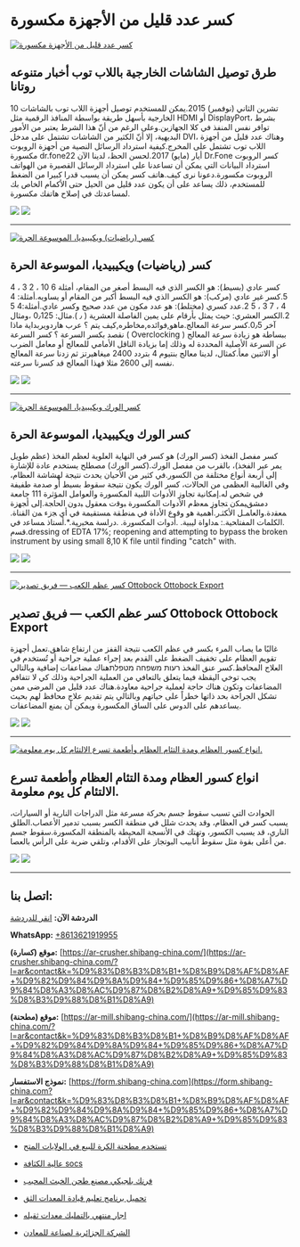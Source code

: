 # كسر عدد قليل من الأجهزة مكسورة

<a href="https://swt.shibang-china.com/?l=ar&img&k=%D9%83%D8%B3%D8%B1+%D8%B9%D8%AF%D8%AF+%D9%82%D9%84%D9%8A%D9%84+%D9%85%D9%86+%D8%A7%D9%84%D8%A3%D8%AC%D9%87%D8%B2%D8%A9+%D9%85%D9%83%D8%B3%D9%88%D8%B1%D8%A9" target="_blank">![كسر عدد قليل من الأجهزة مكسورة](http://static.shibang-china.com/all-800x300/353.jpg)</a>

## طرق توصيل الشاشات الخارجية باللاب توب أخبار متنوعه روتانا
10 تشرين الثاني (نوفمبر) 2015.يمكن للمستخدم توصيل أجهزة اللاب توب بالشاشات الخارجية بأسهل طريقة بواسطة المنافذ الرقمية مثل HDMI أو DisplayPort، بشرط توافر نفس المنفذ في كلا الجهازين.وعلى الرغم من أنّ هذا الشرط يعتبر من الأمور البديهية، إلا أنّ الكثير من الشاشات تشتمل على مدخل DVI، وهناك عدد قليل من أجهزة اللاب توب تشتمل على المخرج.كيفية استرداد الرسائل النصية من أجهزة الروبوت مكسورة dr.fone22 أيار (مايو) 2017.لحسن الحظ، لدينا الآن Dr.Fone كسر الروبوت استرداد البيانات التي يمكن أن تساعدنا على استرداد الرسائل القصيرة من الهواتف الروبوت مكسورة.دعونا نرى كيف.هاتف كسر يمكن أن يسبب قدرا كبيرا من الضغط للمستخدم، ذلك يساعد على أن يكون عدد قليل من الحيل حتى الأكمام الخاص بك لمساعدتك في إصلاح هاتفك مكسورة.


<a href="https://whatsapp.shibangsoft.com/WhatsApp.php" target="_blank" title="WhatsApp">![](http://static.shibang-china.com/icon/whatsapp.png)</a> <a href="https://swt.shibang-china.com/?l=ar&icon&k=%D9%83%D8%B3%D8%B1+%D8%B9%D8%AF%D8%AF+%D9%82%D9%84%D9%8A%D9%84+%D9%85%D9%86+%D8%A7%D9%84%D8%A3%D8%AC%D9%87%D8%B2%D8%A9+%D9%85%D9%83%D8%B3%D9%88%D8%B1%D8%A9" target="_blank">![](http://static.shibang-china.com/icon/chat-ar.png)</a>

---

<a href="https://swt.shibang-china.com/?l=ar&img&k=%D9%83%D8%B3%D8%B1+%D8%B9%D8%AF%D8%AF+%D9%82%D9%84%D9%8A%D9%84+%D9%85%D9%86+%D8%A7%D9%84%D8%A3%D8%AC%D9%87%D8%B2%D8%A9+%D9%85%D9%83%D8%B3%D9%88%D8%B1%D8%A9" target="_blank">![كسر (رياضيات) ويكيبيديا، الموسوعة الحرة](http://static.shibang-china.com/all-800x300/449.jpg)</a>

## كسر (رياضيات) ويكيبيديا، الموسوعة الحرة
كسر عادي (بسيط): هو الكسر الذي فيه البسط أصغر من المقام، أمثلة 6 10 ، 2 3 ، 4 5.كسر غير عادي (مركب): هو الكسر الذي فيه البسط أكبر من المقام أو يساويه.أمثلة: 4 4 ، 7 3 ، 5 2.عدد كسري (مختلط): هو عدد مكون من عدد صحيح وكسر عادي.أمثلة:4 5 2.الكسر العشري: حيث يمثل بأرقام على يمين الفاصلة العشرية ( ٫ ).مثال: 0٫125 ،ومثال آخر 0٫5.كسر سرعة المعالج.ماهو,فوائده,مخاطره,كيف يتم ؟ عرب هاردويربداية ماذا نقصد بكسر السرعة ؟ كسر السرعة ( Overclocking ) ببساطة هو زيادة سرعة المعالج عن السرعة الأصلية المحددة له وذلك إما بزيادة الناقل الأمامي للمعالج أو معامل الضرب أو الاثنين معأ.كمثال، لدينا معالج بنتيوم 4 بتردد 2400 ميغاهيرتز ثم زدنا سرعة المعالج نفسه إلى 2600 مثلا فهذا المعالج قد كسرنا سرعته.


<a href="https://whatsapp.shibangsoft.com/WhatsApp.php" target="_blank" title="WhatsApp">![](http://static.shibang-china.com/icon/whatsapp.png)</a> <a href="https://swt.shibang-china.com/?l=ar&icon&k=%D9%83%D8%B3%D8%B1+%D8%B9%D8%AF%D8%AF+%D9%82%D9%84%D9%8A%D9%84+%D9%85%D9%86+%D8%A7%D9%84%D8%A3%D8%AC%D9%87%D8%B2%D8%A9+%D9%85%D9%83%D8%B3%D9%88%D8%B1%D8%A9" target="_blank">![](http://static.shibang-china.com/icon/chat-ar.png)</a>

---

<a href="https://swt.shibang-china.com/?l=ar&img&k=%D9%83%D8%B3%D8%B1+%D8%B9%D8%AF%D8%AF+%D9%82%D9%84%D9%8A%D9%84+%D9%85%D9%86+%D8%A7%D9%84%D8%A3%D8%AC%D9%87%D8%B2%D8%A9+%D9%85%D9%83%D8%B3%D9%88%D8%B1%D8%A9" target="_blank">![كسر الورك ويكيبيديا، الموسوعة الحرة](http://static.shibang-china.com/all-800x300/804.jpg)</a>

## كسر الورك ويكيبيديا، الموسوعة الحرة
كسر مفصل الفخذ (كسر الورك) هو كسر في النهاية العلوية لعظم الفخذ (عظم طويل يمر عبر الفخذ)، بالقرب من مفصل الورك.(كسر الورك) مصطلح يستخدم عادة للإشارة إلى أربعة أنواع مختلفة من الكسور.في كثير من الأحيان يحدث نتيجة لهشاشة العظام، وفي الغالبية العظمى من الحالات، كسر الورك يكون نتيجة سقوط بسيط أو صدمة طفيفة في شخص له.إمكانية تجاوز الأدوات اللبية المكسورة والعوامل المؤثرة 111 جامعة دمشقﻴﻤﻜﻥ ﺘﺠﺎﻭﺯ ﻤﻌﻅﻡ ﺍﻷﺩﻭﺍﺕ ﺍﻟﻤﻜﺴﻭﺭﺓ ﺒﻭﻗﺕ ﻤﻌﻘﻭل ﺒﺩﻭﻥ ﺍﻟﺤﺎﺠﺔ.ﺇﻟﻰ ﺃﺠﻬﺯﺓ ﻤﻌﻘﺩﺓ.ﻭﺍﻟﻌﺎﻤـل ﺍﻷﻜﺜـﺭ.ﺃﻫﻤﻴﺔ ﻫﻭ ﻭﻗﻭﻉ ﺍﻷﺩﺍﺓ ﻓﻲ ﻤﻨﻁﻘﺔ ﻤﺴﺘﻘﻴﻤﺔ ﻓﻲ ﺃﻱ ﺠﺯﺀ ﻤﻥ ﺍﻟﻘﻨﺎﺓ. .ﺍﻟﻜﻠﻤﺎﺕ ﺍﻟﻤﻔﺘﺎﺤﻴﺔ.: ﻤﺩﺍﻭﺍﺓ ﻟﻴﺒﻴﺔ. .ﺃﺩﻭﺍﺕ ﺍﻟﻤﻜﺴﻭﺭﺓ. .ﺩﺭﺍﺴﺔ ﻤﺨﺒﺭﻴﺔ.*.ﺃﺴﺘﺎﺫ ﻤﺴﺎﻋﺩ ﻓﻲ ﻗﺴﻡ.dressing of EDTA 17%; reopening and attempting to bypass the broken instrument by using small 8,10 K file until finding &quot;catch&quot; with.


<a href="https://whatsapp.shibangsoft.com/WhatsApp.php" target="_blank" title="WhatsApp">![](http://static.shibang-china.com/icon/whatsapp.png)</a> <a href="https://swt.shibang-china.com/?l=ar&icon&k=%D9%83%D8%B3%D8%B1+%D8%B9%D8%AF%D8%AF+%D9%82%D9%84%D9%8A%D9%84+%D9%85%D9%86+%D8%A7%D9%84%D8%A3%D8%AC%D9%87%D8%B2%D8%A9+%D9%85%D9%83%D8%B3%D9%88%D8%B1%D8%A9" target="_blank">![](http://static.shibang-china.com/icon/chat-ar.png)</a>

---

<a href="https://swt.shibang-china.com/?l=ar&img&k=%D9%83%D8%B3%D8%B1+%D8%B9%D8%AF%D8%AF+%D9%82%D9%84%D9%8A%D9%84+%D9%85%D9%86+%D8%A7%D9%84%D8%A3%D8%AC%D9%87%D8%B2%D8%A9+%D9%85%D9%83%D8%B3%D9%88%D8%B1%D8%A9" target="_blank">![كسر عظم الكعب — فريق تصدير Ottobock Ottobock Export](http://static.shibang-china.com/all-800x300/226.jpg)</a>

## كسر عظم الكعب — فريق تصدير Ottobock Ottobock Export
غالبًا ما يصاب المرء بكسر في عظم الكعب نتيجة القفز من ارتفاع شاهق.تعمل أجهزة تقويم العظام على تخفيف الضغط على القدم بعد إجراء عملية جراحية أو تُستخدم في العلاج المحافظ.كسر عنق الفخذ רעות משפחה מטפלתهناك مضاعفات إضافية وبالتالي يجب توخي اليقظة فيما يتعلق بالتعافي من العملية الجراحية وذلك كي لا تتفاقم المضاعفات وتكون هناك حاجة لعملية جراحية معاودة.هناك عدد قليل من المرضى ممن تشكل الجراحة بحد ذاتها خطراً على حياتهم وبالتالي يتم تقديم علاج محافظ لهم بحيث يساعدهم على الدوس على الساق المكسورة ويمكن أن يمنع المضاعفات.


<a href="https://whatsapp.shibangsoft.com/WhatsApp.php" target="_blank" title="WhatsApp">![](http://static.shibang-china.com/icon/whatsapp.png)</a> <a href="https://swt.shibang-china.com/?l=ar&icon&k=%D9%83%D8%B3%D8%B1+%D8%B9%D8%AF%D8%AF+%D9%82%D9%84%D9%8A%D9%84+%D9%85%D9%86+%D8%A7%D9%84%D8%A3%D8%AC%D9%87%D8%B2%D8%A9+%D9%85%D9%83%D8%B3%D9%88%D8%B1%D8%A9" target="_blank">![](http://static.shibang-china.com/icon/chat-ar.png)</a>

---

<a href="https://swt.shibang-china.com/?l=ar&img&k=%D9%83%D8%B3%D8%B1+%D8%B9%D8%AF%D8%AF+%D9%82%D9%84%D9%8A%D9%84+%D9%85%D9%86+%D8%A7%D9%84%D8%A3%D8%AC%D9%87%D8%B2%D8%A9+%D9%85%D9%83%D8%B3%D9%88%D8%B1%D8%A9" target="_blank">![انواع كسور العظام ومدة التئام العظام وأطعمة تسرع الالتئام كل يوم معلومة.](http://static.shibang-china.com/all-800x300/1124.jpg)</a>

## انواع كسور العظام ومدة التئام العظام وأطعمة تسرع الالتئام كل يوم معلومة.
الحوادث التي تسبب سقوط جسم بحركة مسرعة مثل الدراجات النارية أو السيارات، يسبب كسر في العظام، وقد يحدث شلل في منطقة الكسر بسبب تدمير الأعصاب.الطلق الناري، قد يسبب الكسور، وتهتك في الأنسجة المحيطة بالمنطقة المكسورة.سقوط جسم من أعلى بقوة مثل سقوط أنابيب البوتجاز على الأقدام، وتلقي ضربة على الرأس بالعصا.

<a href="https://whatsapp.shibangsoft.com/WhatsApp.php" target="_blank" title="WhatsApp">![](http://static.shibang-china.com/icon/whatsapp.png)</a> <a href="https://swt.shibang-china.com/?l=ar&icon&k=%D9%83%D8%B3%D8%B1+%D8%B9%D8%AF%D8%AF+%D9%82%D9%84%D9%8A%D9%84+%D9%85%D9%86+%D8%A7%D9%84%D8%A3%D8%AC%D9%87%D8%B2%D8%A9+%D9%85%D9%83%D8%B3%D9%88%D8%B1%D8%A9" target="_blank">![](http://static.shibang-china.com/icon/chat-ar.png)</a>

---
## اتصل بنا:

**الدردشة الآن:** [انقر للدردشة](https://swt.shibang-china.com?l=ar&contact&k=%D9%83%D8%B3%D8%B1+%D8%B9%D8%AF%D8%AF+%D9%82%D9%84%D9%8A%D9%84+%D9%85%D9%86+%D8%A7%D9%84%D8%A3%D8%AC%D9%87%D8%B2%D8%A9+%D9%85%D9%83%D8%B3%D9%88%D8%B1%D8%A9)

**WhatsApp:**  [+8613621919955](https://whatsapp.shibangsoft.com/WhatsApp.php)

**موقع (كسارة):** [https://ar-crusher.shibang-china.com/](https://ar-crusher.shibang-china.com/?l=ar&contact&k=%D9%83%D8%B3%D8%B1+%D8%B9%D8%AF%D8%AF+%D9%82%D9%84%D9%8A%D9%84+%D9%85%D9%86+%D8%A7%D9%84%D8%A3%D8%AC%D9%87%D8%B2%D8%A9+%D9%85%D9%83%D8%B3%D9%88%D8%B1%D8%A9)

**موقع (مطحنة):** [https://ar-mill.shibang-china.com/](https://ar-mill.shibang-china.com/?l=ar&contact&k=%D9%83%D8%B3%D8%B1+%D8%B9%D8%AF%D8%AF+%D9%82%D9%84%D9%8A%D9%84+%D9%85%D9%86+%D8%A7%D9%84%D8%A3%D8%AC%D9%87%D8%B2%D8%A9+%D9%85%D9%83%D8%B3%D9%88%D8%B1%D8%A9)

**نموذج الاستفسار:** [https://form.shibang-china.com](https://form.shibang-china.com?l=ar&contact&k=%D9%83%D8%B3%D8%B1+%D8%B9%D8%AF%D8%AF+%D9%82%D9%84%D9%8A%D9%84+%D9%85%D9%86+%D8%A7%D9%84%D8%A3%D8%AC%D9%87%D8%B2%D8%A9+%D9%85%D9%83%D8%B3%D9%88%D8%B1%D8%A9)

* [تستخدم مطحنة الكرة للبيع في الولايات المتح](../23/%D8%AA%D8%B3%D8%AA%D8%AE%D8%AF%D9%85%20%D9%85%D8%B7%D8%AD%D9%86%D8%A9%20%D8%A7%D9%84%D9%83%D8%B1%D8%A9%20%D9%84%D9%84%D8%A8%D9%8A%D8%B9%20%D9%81%D9%8A%20%D8%A7%D9%84%D9%88%D9%84%D8%A7%D9%8A%D8%A7%D8%AA%20%D8%A7%D9%84%D9%85%D8%AA%D8%AD.md)

* [عالية الكثافة socs](../25/%D8%B9%D8%A7%D9%84%D9%8A%D8%A9%20%D8%A7%D9%84%D9%83%D8%AB%D8%A7%D9%81%D8%A9%20socs.md)

* [فرنك بلجيكي مصنع طحن الخبث المحبب](../23/%D9%81%D8%B1%D9%86%D9%83%20%D8%A8%D9%84%D8%AC%D9%8A%D9%83%D9%8A%20%D9%85%D8%B5%D9%86%D8%B9%20%D8%B7%D8%AD%D9%86%20%D8%A7%D9%84%D8%AE%D8%A8%D8%AB%20%D8%A7%D9%84%D9%85%D8%AD%D8%A8%D8%A8.md)

* [تحميل برنامج تعليم قيادة المعدات الثق](../21/%D8%AA%D8%AD%D9%85%D9%8A%D9%84%20%D8%A8%D8%B1%D9%86%D8%A7%D9%85%D8%AC%20%D8%AA%D8%B9%D9%84%D9%8A%D9%85%20%D9%82%D9%8A%D8%A7%D8%AF%D8%A9%20%D8%A7%D9%84%D9%85%D8%B9%D8%AF%D8%A7%D8%AA%20%D8%A7%D9%84%D8%AB%D9%82.md)

* [اجار منتهي بالتمليك معدات ثقيله](../21/%D8%A7%D8%AC%D8%A7%D8%B1%20%D9%85%D9%86%D8%AA%D9%87%D9%8A%20%D8%A8%D8%A7%D9%84%D8%AA%D9%85%D9%84%D9%8A%D9%83%20%D9%85%D8%B9%D8%AF%D8%A7%D8%AA%20%D8%AB%D9%82%D9%8A%D9%84%D9%87.md)

* [الشركة الجزائرية لصناعة للمعادن](../22/%D8%A7%D9%84%D8%B4%D8%B1%D9%83%D8%A9%20%D8%A7%D9%84%D8%AC%D8%B2%D8%A7%D8%A6%D8%B1%D9%8A%D8%A9%20%D9%84%D8%B5%D9%86%D8%A7%D8%B9%D8%A9%20%D9%84%D9%84%D9%85%D8%B9%D8%A7%D8%AF%D9%86.md)
